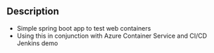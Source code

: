 ## Description

  * Simple spring boot app to test web containers
  * Using this in conjunction with Azure Container Service and CI/CD Jenkins demo
